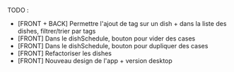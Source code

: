TODO :
* [FRONT + BACK] Permettre l'ajout de tag sur un dish + dans la liste des dishes, filtrer/trier par tags
* [FRONT] Dans le dishSchedule, bouton pour vider des cases
* [FRONT] Dans le dishSchedule, bouton pour dupliquer des cases
* [FRONT] Refactoriser les dishes
* [FRONT] Nouveau design de l'app + version desktop

